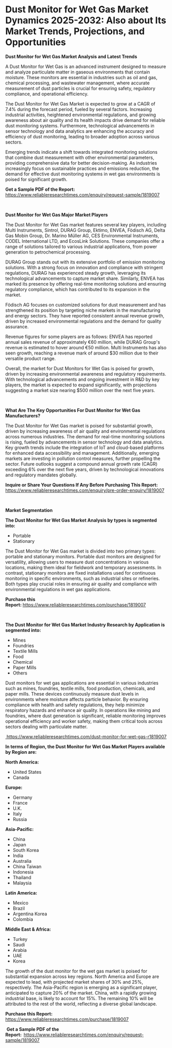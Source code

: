 <p><h1>Dust Monitor for Wet Gas Market Dynamics 2025-2032: Also about Its Market Trends, Projections, and Opportunities</h1></p><p><strong>Dust Monitor for Wet Gas Market Analysis and Latest Trends</strong></p>
<p><p>A Dust Monitor for Wet Gas is an advanced instrument designed to measure and analyze particulate matter in gaseous environments that contain moisture. These monitors are essential in industries such as oil and gas, chemical processing, and wastewater management, where accurate measurement of dust particles is crucial for ensuring safety, regulatory compliance, and operational efficiency.</p><p>The Dust Monitor for Wet Gas Market is expected to grow at a CAGR of 7.4% during the forecast period, fueled by several factors. Increasing industrial activities, heightened environmental regulations, and growing awareness about air quality and its health impacts drive demand for reliable dust monitoring systems. Furthermore, technological advancements in sensor technology and data analytics are enhancing the accuracy and efficiency of dust monitoring, leading to broader adoption across various sectors. </p><p>Emerging trends indicate a shift towards integrated monitoring solutions that combine dust measurement with other environmental parameters, providing comprehensive data for better decision-making. As industries increasingly focus on sustainable practices and emissions reduction, the demand for effective dust monitoring systems in wet gas environments is poised for significant growth.</p></p>
<p><strong>Get a Sample PDF of the Report:&nbsp;</strong> <a href="https://www.reliableresearchtimes.com/enquiry/request-sample/1819007?utm_campaign=3678&utm_medium=2&utm_source=Github&utm_content=ia&utm_term=16042025&utm_id=dust-monitor-for-wet-gas">https://www.reliableresearchtimes.com/enquiry/request-sample/1819007</a></p>
<p>&nbsp;</p>
<p><strong>Dust Monitor for Wet Gas Major Market Players</strong></p>
<p><p>The Dust Monitor for Wet Gas market features several key players, including Multi Instruments, Sintrol, DURAG Group, Ektimo, ENVEA, Födisch AG, Delta Gas Mobin Group, Dr. Marino Müller AG, CES Environmental Instruments, CODEL International LTD, and EcosLink Solutions. These companies offer a range of solutions tailored to various industrial applications, from power generation to petrochemical processing.</p><p>DURAG Group stands out with its extensive portfolio of emission monitoring solutions. With a strong focus on innovation and compliance with stringent regulations, DURAG has experienced steady growth, leveraging its technological advancements to capture market share. Similarly, ENVEA has marked its presence by offering real-time monitoring solutions and ensuring regulatory compliance, which has contributed to its expansion in the market.</p><p>Födisch AG focuses on customized solutions for dust measurement and has strengthened its position by targeting niche markets in the manufacturing and energy sectors. They have reported consistent annual revenue growth, driven by increased environmental regulations and the demand for quality assurance.</p><p>Revenue figures for some players are as follows: ENVEA has reported annual sales revenue of approximately €60 million, while DURAG Group's revenue is estimated to hover around €50 million. Multi Instruments has also seen growth, reaching a revenue mark of around $30 million due to their versatile product range.</p><p>Overall, the market for Dust Monitors for Wet Gas is poised for growth, driven by increasing environmental awareness and regulatory requirements. With technological advancements and ongoing investment in R&D by key players, the market is expected to expand significantly, with projections suggesting a market size nearing $500 million over the next five years.</p></p>
<p>&nbsp;</p>
<p><strong>What Are The Key Opportunities For Dust Monitor for Wet Gas Manufacturers?</strong></p>
<p><p>The Dust Monitor for Wet Gas market is poised for substantial growth, driven by increasing awareness of air quality and environmental regulations across numerous industries. The demand for real-time monitoring solutions is rising, fueled by advancements in sensor technology and data analytics. Key growth trends include the integration of IoT and cloud-based platforms for enhanced data accessibility and management. Additionally, emerging markets are investing in pollution control measures, further propelling the sector. Future outlooks suggest a compound annual growth rate (CAGR) exceeding 6% over the next five years, driven by technological innovations and regulatory mandates globally.</p></p>
<p><strong>Inquire or Share Your Questions If Any Before Purchasing This Report:</strong> <a href="https://www.reliableresearchtimes.com/enquiry/pre-order-enquiry/1819007?utm_campaign=3678&utm_medium=2&utm_source=Github&utm_content=ia&utm_term=16042025&utm_id=dust-monitor-for-wet-gas">https://www.reliableresearchtimes.com/enquiry/pre-order-enquiry/1819007</a></p>
<p>&nbsp;</p>
<p><strong>Market Segmentation</strong></p>
<p><strong>The Dust Monitor for Wet Gas Market Analysis by types is segmented into:</strong></p>
<p><ul><li>Portable</li><li>Stationary</li></ul></p>
<p><p>The Dust Monitor for Wet Gas market is divided into two primary types: portable and stationary monitors. Portable dust monitors are designed for versatility, allowing users to measure dust concentrations in various locations, making them ideal for fieldwork and temporary assessments. In contrast, stationary monitors are fixed installations used for continuous monitoring in specific environments, such as industrial sites or refineries. Both types play crucial roles in ensuring air quality and compliance with environmental regulations in wet gas applications.</p></p>
<p><strong>Purchase this Report:&nbsp;</strong><a href="https://www.reliableresearchtimes.com/purchase/1819007?utm_campaign=3678&utm_medium=2&utm_source=Github&utm_content=ia&utm_term=16042025&utm_id=dust-monitor-for-wet-gas">https://www.reliableresearchtimes.com/purchase/1819007</a></p>
<p>&nbsp;</p>
<p><strong>The Dust Monitor for Wet Gas Market Industry Research by Application is segmented into:</strong></p>
<p><ul><li>Mines</li><li>Foundries</li><li>Textile Mills</li><li>Food</li><li>Chemical</li><li>Paper Mills</li><li>Others</li></ul></p>
<p><p>Dust monitors for wet gas applications are essential in various industries such as mines, foundries, textile mills, food production, chemicals, and paper mills. These devices continuously measure dust levels in environments where moisture affects particle behavior. By ensuring compliance with health and safety regulations, they help minimize respiratory hazards and enhance air quality. In operations like mining and foundries, where dust generation is significant, reliable monitoring improves operational efficiency and worker safety, making them critical tools across sectors dealing with particulate matter.</p></p>
<p><a href="https://www.reliableresearchtimes.com/dust-monitor-for-wet-gas-r1819007?utm_campaign=3678&utm_medium=2&utm_source=Github&utm_content=ia&utm_term=16042025&utm_id=dust-monitor-for-wet-gas">&nbsp;https://www.reliableresearchtimes.com/dust-monitor-for-wet-gas-r1819007</a></p>
<p><strong>In terms of Region, the Dust Monitor for Wet Gas Market Players available by Region are:</strong></p>
<p>
    <p> <strong> North America: </strong>
        <ul>
            <li>United States</li>
            <li>Canada</li>
        </ul>
        </p> 
    <p> <strong> Europe: </strong>
        <ul>
            <li>Germany</li>
            <li>France</li>
            <li>U.K.</li>
            <li>Italy</li>
            <li>Russia</li>
        </ul>
        </p> 
    <p> <strong> Asia-Pacific: </strong>
        <ul>
            <li>China</li>
            <li>Japan</li>
            <li>South Korea</li>
            <li>India</li>
            <li>Australia</li>
            <li>China Taiwan</li>
            <li>Indonesia</li>
            <li>Thailand</li>
            <li>Malaysia</li>
        </ul>
        </p> 
    <p> <strong> Latin America: </strong>
        <ul>
            <li>Mexico</li>
            <li>Brazil</li>
            <li>Argentina Korea</li>
            <li>Colombia</li>
        </ul>
        </p> 
    <p> <strong> Middle East & Africa: </strong>
        <ul>
            <li>Turkey</li>
            <li>Saudi</li>
            <li>Arabia</li>
            <li>UAE</li>
            <li>Korea</li>
        </ul>
    </p>
    </p>
<p><p>The growth of the dust monitor for the wet gas market is poised for substantial expansion across key regions. North America and Europe are expected to lead, with projected market shares of 30% and 25%, respectively. The Asia-Pacific region is emerging as a significant player, anticipated to capture 20% of the market. China, with a rapidly growing industrial base, is likely to account for 15%. The remaining 10% will be attributed to the rest of the world, reflecting a diverse global landscape.</p></p>
<p><strong>Purchase this Report: </strong><a href="https://www.reliableresearchtimes.com/purchase/1819007?utm_campaign=3678&utm_medium=2&utm_source=Github&utm_content=ia&utm_term=16042025&utm_id=dust-monitor-for-wet-gas">https://www.reliableresearchtimes.com/purchase/1819007</a></p>
<p>&nbsp;<strong>Get a Sample PDF of the Report:&nbsp;&nbsp;</strong><a href="https://www.reliableresearchtimes.com/enquiry/request-sample/1819007?utm_campaign=3678&utm_medium=2&utm_source=Github&utm_content=ia&utm_term=16042025&utm_id=dust-monitor-for-wet-gas">https://www.reliableresearchtimes.com/enquiry/request-sample/1819007</a></p>
<p><strong></strong></p>
<p><p></p><p></p><p></p></p>